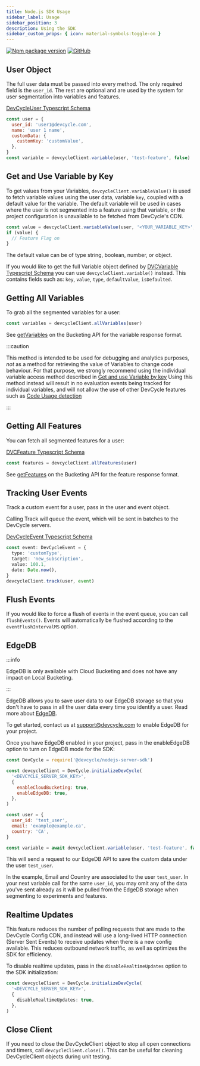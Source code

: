 ```yaml
---
title: Node.js SDK Usage
sidebar_label: Usage
sidebar_position: 3
description: Using the SDK
sidebar_custom_props: { icon: material-symbols:toggle-on }
---
```


[![Npm package version](https://badgen.net/npm/v/@devcycle/nodejs-server-sdk)](https://www.npmjs.com/package/@devcycle/nodejs-server-sdk)
[![GitHub](https://img.shields.io/github/stars/devcyclehq/js-sdks.svg?style=social&label=Star&maxAge=2592000)](https://github.com/devcyclehq/js-sdks)

[//]: # (wizard-evaluate-start)

## User Object

The full user data must be passed into every method. The only required field is the `user_id`.
The rest are optional and are used by the system for user segmentation into variables and features.

[DevCycleUser Typescript Schema](https://github.com/search?q=repo%3ADevCycleHQ%2Fjs-sdks+export+interface+DevCycleUser+language%3ATypeScript+path%3A*types.ts&type=code)

```javascript
const user = {
  user_id: 'user1@devcycle.com',
  name: 'user 1 name',
  customData: {
    customKey: 'customValue',
  },
}
const variable = devcycleClient.variable(user, 'test-feature', false)
```

## Get and Use Variable by Key

To get values from your Variables, `devcycleClient.variableValue()` is used to fetch variable values using the user data,
variable `key`, coupled with a default value for the variable. The default variable will be used in cases where
the user is not segmented into a feature using that variable, or the project configuration is unavailable
to be fetched from DevCycle's CDN.

```javascript
const value = devcycleClient.variableValue(user, '<YOUR_VARIABLE_KEY>', false)
if (value) {
  // Feature Flag on
}
```
[//]: # (wizard-evaluate-end)

The default value can be of type string, boolean, number, or object.

If you would like to get the full Variable object defined by [DVCVariable Typescript Schema](https://github.com/search?q=repo%3ADevCycleHQ%2Fjs-sdks+export+interface+DVCVariable%3C+language%3ATypeScript+path%3A*types.ts&type=code)
you can use `devcycleClient.variable()` instead. This contains fields such as:
`key`, `value`, `type`, `defaultValue`, `isDefaulted`.

## Getting All Variables

To grab all the segmented variables for a user:

```javascript
const variables = devcycleClient.allVariables(user)
```

See [getVariables](/bucketing-api/#tag/Bucketing-API/operation/getVariables) on the Bucketing API for the variable response format.

:::caution

This method is intended to be used for debugging and analytics purposes, *not* as a method for retrieving the value of Variables to change code behaviour.
For that purpose, we strongly recommend using the individual variable access method described in [Get and use Variable by key](#get-and-use-variable-by-key)
Using this method instead will result in no evaluation events being tracked for individual variables, and will not allow the use
of other DevCycle features such as [Code Usage detection](/integrations/github/feature-usage-action)

:::

## Getting All Features

You can fetch all segmented features for a user:

[DVCFeature Typescript Schema](https://github.com/search?q=repo%3ADevCycleHQ%2Fjs-sdks+%22export+type+DVCFeature%22+language%3ATypeScript+path%3A*types.ts&type=code)

```javascript
const features = devcycleClient.allFeatures(user)
```

See [getFeatures](/bucketing-api/#tag/Bucketing-API/operation/getFeatures) on the Bucketing API for the feature response format.

## Tracking User Events

Track a custom event for a user, pass in the user and event object.

Calling Track will queue the event, which will be sent in batches to the DevCycle servers.

[DevCycleEvent Typescript Schema](https://github.com/search?q=repo%3ADevCycleHQ%2Fjs-sdks+export+interface+DevCycleEvent+language%3ATypeScript+path%3A*types.ts&type=code)

```typescript
const event: DevCycleEvent = {
  type: 'customType',
  target: 'new_subscription',
  value: 100.1,
  date: Date.now(),
}
devcycleClient.track(user, event)
```

## Flush Events

If you would like to force a flush of events in the event queue, you can call `flushEvents()`.
Events will automatically be flushed according to the `eventFlushIntervalMS` option.

## EdgeDB

:::info

EdgeDB is only available with Cloud Bucketing and does not have any impact on Local Bucketing.

:::

EdgeDB allows you to save user data to our EdgeDB storage so that you don't have to pass in all the user data every time you identify a user. Read more about [EdgeDB](/platform/feature-flags/targeting/edgedb).

To get started, contact us at support@devcycle.com to enable EdgeDB for your project.

Once you have EdgeDB enabled in your project, pass in the enableEdgeDB option to turn on EdgeDB mode for the SDK:

```javascript
const DevCycle = require('@devcycle/nodejs-server-sdk')

const devcycleClient = DevCycle.initializeDevCycle(
  '<DEVCYCLE_SERVER_SDK_KEY>',
  {
    enableCloudBucketing: true,
    enableEdgeDB: true,
  },
)

const user = {
  user_id: 'test_user',
  email: 'example@example.ca',
  country: 'CA',
}

const variable = await devcycleClient.variable(user, 'test-feature', false)
```

This will send a request to our EdgeDB API to save the custom data under the user `test_user`.

In the example, Email and Country are associated to the user `test_user`. In your next variable call for the same `user_id`, you may omit any of the data you've sent already as it will be pulled from the EdgeDB storage when segmenting to experiments and features.

## Realtime Updates

This feature reduces the number of polling requests that are made to the DevCycle Config CDN, and instead will
use a long-lived HTTP connection (Server Sent Events) to receive updates when there is a new config available.
This reduces outbound network traffic, as well as optimizes the SDK for efficiency.

To disable realtime updates, pass in the `disableRealtimeUpdates` option to the SDK initialization:

```typescript
const devcycleClient = DevCycle.initializeDevCycle(
  '<DEVCYCLE_SERVER_SDK_KEY>',
  {
    disableRealtimeUpdates: true,
  },
)
```

## Close Client

If you need to close the DevCycleClient object to stop all open connections and timers, call `devcycleClient.close()`.
This can be useful for cleaning DevCycleClient objects during unit testing.
